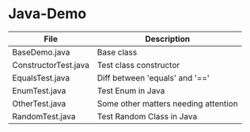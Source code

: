 # Java-Demo

| File  | Description |
| ------------- | ------------- |
| BaseDemo.java  | Base class   |
| ConstructorTest.java | 	Test class constructor |
| EqualsTest.java | Diff between 'equals' and '==' |
| EnumTest.java | Test Enum in Java |
| OtherTest.java | 	Some other matters needing attention |
| RandomTest.java | Test Random Class in Java |
